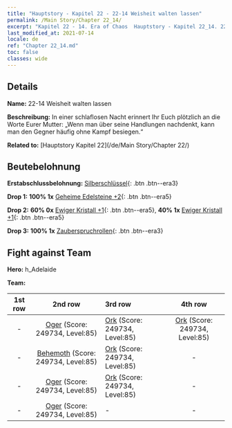 ```yaml
---
title: "Hauptstory - Kapitel 22 - 22-14 Weisheit walten lassen"
permalink: /Main Story/Chapter 22_14/
excerpt: "Kapitel 22 - 14. Era of Chaos  Hauptstory - Kapitel 22_14. 22-14 Weisheit walten lassen"
last_modified_at: 2021-07-14
locale: de
ref: "Chapter 22_14.md"
toc: false
classes: wide
---
```


## Details

 **Name:** 22-14 Weisheit walten lassen

 **Beschreibung:** In einer schlaflosen Nacht erinnert Ihr Euch plötzlich an die Worte Eurer Mutter: „Wenn man über seine Handlungen nachdenkt, kann man den Gegner häufig ohne Kampf besiegen.“

 **Related to:** [Hauptstory Kapitel 22](/de/Main Story/Chapter 22/)

## Beutebelohnung

 **Erstabschlussbelohnung:** [Silberschlüssel](/ItemsDE/con_693/){: .btn .btn--era3}

 **Drop 1:** **100% 1x** [Geheime Edelsteine +2](/ItemsDE/mat_79/){: .btn .btn--era5}

 **Drop 2:** **60% 0x** [Ewiger Kristall +1](/ItemsDE/mat_73/){: .btn .btn--era5}, **40% 1x** [Ewiger Kristall +1](/ItemsDE/mat_73/){: .btn .btn--era5}

 **Drop 3:** **100% 1x** [Zauberspruchrollen](/ItemsDE/con_694/){: .btn .btn--era3}


## Fight against Team
 **Hero:** h_Adelaide

 **Team:**


  | 1st row | 2nd row | 3rd row | 4th row |
  |:----:|:----:|:----|:----:|
  | - | [Oger](/de/units/Ogre/) (Score: 249734, Level:85)  | [Ork](/de/units/Orc/) (Score: 249734, Level:85)  | [Ork](/de/units/Orc/) (Score: 249734, Level:85)  |
  | - | [Behemoth](/de/units/Behemoth/) (Score: 249734, Level:85)  | [Ork](/de/units/Orc/) (Score: 249734, Level:85)  | - |
  | - | [Oger](/de/units/Ogre/) (Score: 249734, Level:85)  | [Ork](/de/units/Orc/) (Score: 249734, Level:85)  | - |
  | - | [Oger](/de/units/Ogre/) (Score: 249734, Level:85)  | - | - |


